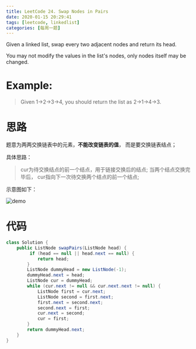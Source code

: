 ```yaml
---
title: LeetCode 24. Swap Nodes in Pairs
date: 2020-01-15 20:29:41
tags: [leetcode, linkedlist]
categories: [每周一题]
---
```


Given a linked list, swap every two adjacent nodes and return its head.

You may not modify the values in the list's nodes, only nodes itself may be changed.

<!-- more -->

# Example:

> Given 1->2->3->4, you should return the list as 2->1->4->3.



# 思路
题意为两两交换链表中的元素，**不能改变链表的值**， 而是要交换链表结点；

具体思路：
> cur为待交换结点的前一个结点，用于链接交换后的结点;
> 当两个结点交换完毕后， cur指向下一次待交换两个结点的前一个结点;

示意图如下：

![demo](/demo.jpg)

# 代码

```java
class Solution {
    public ListNode swapPairs(ListNode head) {
         if (head == null || head.next == null) {
            return head;
        }
        ListNode dummyHead = new ListNode(-1);
        dummyHead.next = head;
        ListNode cur = dummyHead;
        while (cur.next != null && cur.next.next != null) {
            ListNode first = cur.next;
            ListNode second = first.next;
            first.next = second.next;
            second.next = first;
            cur.next = second;
            cur = first;
        }
        return dummyHead.next;
    }
}
```
